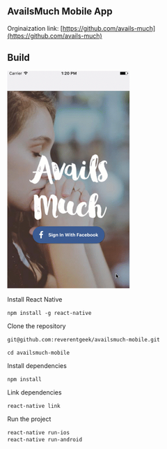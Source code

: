 ## AvailsMuch Mobile App

Orginaization link:
[https://github.com/avails-much](https://github.com/avails-much)

## Build
![](./src/images/availmuach-react-native.gif)

Install React Native

```
npm install -g react-native
```

Clone the repository

```
git@github.com:reverentgeek/availsmuch-mobile.git
```

```
cd availsmuch-mobile
```

Install dependencies

```
npm install
```

Link dependencies

```
react-native link
```

Run the project

```
react-native run-ios
react-native run-android
```
